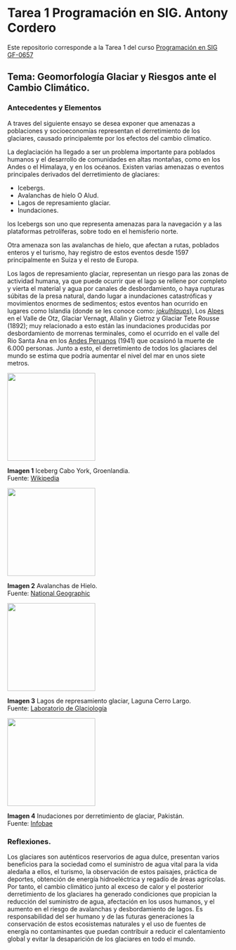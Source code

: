 # **Tarea 1 Programación en SIG. Antony Cordero**
Este repositorio corresponde a la Tarea 1 del curso [Programación en SIG GF-0657](https://gf0657-programacionsig.github.io/2022-ii/index.html)     

## **Tema: Geomorfología Glaciar y Riesgos ante el Cambio Climático.**         


### Antecedentes y Elementos    

A traves del siguiente ensayo se desea exponer que amenazas a poblaciones y socioeconomías representan el derretimiento de los glaciares, causado principalemte por los efectos del cambio climatico.    

La deglaciación ha llegado a ser un problema importante para poblados humanos y el desarrollo de comunidades en altas montañas, como en los Andes o el Himalaya, y en los océanos. Existen varias amenazas o eventos principales derivados del derretimiento de glaciares: 

- Icebergs.
- Avalanchas de hielo O Alud.
- Lagos de represamiento glaciar.
- Inundaciones.

los Icebergs son uno que representa amenazas para la navegación y a las plataformas petrolíferas, sobre todo en el hemisferio norte. 

Otra amenaza son las avalanchas de hielo, que afectan a rutas, poblados enteros y el turismo, hay registro de estos eventos desde 1597 principalmente en Suiza y el resto de Europa. 

Los lagos de represamiento glaciar, representan un riesgo para las zonas de actividad humana, ya que puede ocurrir que el lago se rellene por completo y vierta el material y agua por canales de desbordamiento, o haya rupturas súbitas de la presa natural, dando lugar a inundaciones catastróficas y movimientos enormes de sedimentos; estos eventos han ocurrido en lugares como Islandia (donde se les conoce como: [*jokulhlaups*](https://es.wikipedia.org/wiki/J%C3%B6kulhlaup)), Los [Alpes](https://geografia.laguia2000.com/relieve/los-alpes) en el Valle de Otz, Glaciar Vernagt, Allalin y Gietroz y Glaciar Tete Rousse (1892); muy relacionado a esto están las inundaciones producidas por desbordamiento de morrenas terminales, como el ocurrido en el valle del Rio Santa Ana en los [Andes Peruanos](https://es.wikipedia.org/wiki/Sierra_del_Per%C3%BA) (1941) que ocasionó la muerte de 6.000 personas. Junto a esto, el derretimiento de todos los glaciares del mundo se estima que podría aumentar el nivel del mar en unos siete metros.   

<img src= "https://upload.wikimedia.org/wikipedia/commons/thumb/c/c9/Iceberg_with_hole_around_Cape_York%2C_Greenland_edit.jpg/1920px-Iceberg_with_hole_around_Cape_York%2C_Greenland_edit.jpg" width="200" height="">

**Imagen 1** Iceberg Cabo York, Groenlandia.      
Fuente: [Wikipedia](https://es.wikipedia.org/wiki/Iceberg)     

<img src= "https://static.nationalgeographic.es/files/styles/image_3200/public/2738.600x450.webp?w=710&h=533 " width="200" height="">

**Imagen 2** Avalanchas de Hielo.        
Fuente: [National Geographic](https://www.nationalgeographic.es/medio-ambiente/avalanchas)      

<img src= "https://glaciologia.cl/wp-content/uploads/2020/10/cerroLargo.png " width="200" height=""> 

**Imagen 3** Lagos de represamiento glaciar, Laguna Cerro Largo.      
Fuente: [Laboratorio de Glaciología](https://glaciologia.cl/inicio/riesgos-asociados-a-glaciares/)

<img src= "https://www.infobae.com/new-resizer/q-CI2Zy4E__A65PO7BG2mlokb2s=/992x558/filters:format(webp):quality(85)/s3.amazonaws.com/arc-wordpress-client-uploads/infobae-wp/wp-content/uploads/2018/07/20201455/inundaciones-pakistan.jpg" width="200" height="">

**Imagen 4** Inudaciones por derretimiento de glaciar, Pakistán.       
Fuente: [Infobae](https://www.infobae.com/america/mundo/2018/07/20/derretimiento-de-glaciar-provoca-inundaciones-en-pakistan/)    

### Reflexiones.     

Los glaciares son auténticos reservorios de agua dulce, presentan varios beneficios para la sociedad como el suministro de agua vital para la vida aledaña a ellos, el turismo, la observación de estos paisajes, práctica de deportes, obtención de energía hidroeléctrica y regadío de áreas agrícolas. Por tanto, el cambio climático junto al exceso de calor y el posterior derretimiento de los glaciares ha generado condiciones que propician la reducción del suministro de agua, afectación en los usos humanos, y el aumento en el riesgo de avalanchas y desbordamiento de lagos. 
Es responsabilidad del ser humano y de las futuras generaciones la conservación de estos ecosistemas naturales y el uso de fuentes de energía no contaminantes que puedan contribuir a reducir el calentamiento global y evitar la desaparición de los glaciares en todo el mundo.

